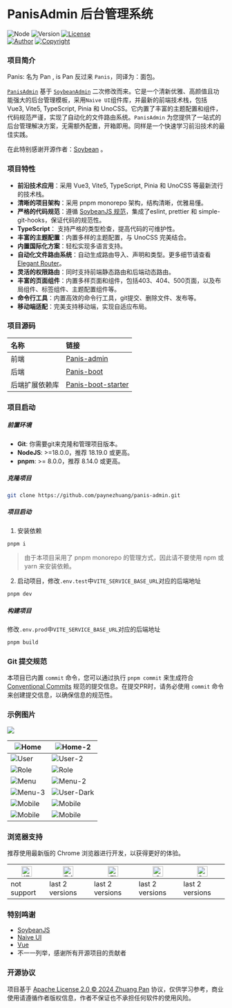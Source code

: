 # PanisAdmin 后台管理系统

![Node](https://img.shields.io/badge/Node-18-blue.svg)
![Version](https://img.shields.io/badge/Version-1.0.1-blue.svg)
[![License](https://img.shields.io/badge/License-Apache%20License%202.0-B9D6AF.svg)](./LICENSE)
<br/>
[![Author](https://img.shields.io/badge/Author-paynezhuang-green.svg)](https://github.com/paynezhuang)
[![Copyright](https://img.shields.io/badge/Copyright-2024%20Zhuang%20Pan%20@PanisAdmin-green.svg)](https://github.com/paynezhuang)

### 项目简介

Panis: 名为 Pan , is Pan 反过来 `Panis`，同译为：面包。

[`PanisAdmin`](https://github.com/paynezhuang/panis-admin) 基于 [`SoybeanAdmin`](https://github.com/soybeanjs/soybean-admin) 二次修改而来。它是一个清新优雅、高颜值且功能强大的后台管理模板，采用`Naive UI`组件库，并最新的前端技术栈，包括 Vue3, Vite5, TypeScript, Pinia 和 UnoCSS。它内置了丰富的主题配置和组件，代码规范严谨，实现了自动化的文件路由系统。`PanisAdmin` 为您提供了一站式的后台管理解决方案，无需额外配置，开箱即用。同样是一个快速学习前沿技术的最佳实践。

在此特别感谢开源作者：[Soybean](https://github.com/honghuangdc) 。

### 项目特性

- **前沿技术应用**：采用 Vue3, Vite5, TypeScript, Pinia 和 UnoCSS 等最新流行的技术栈。
- **清晰的项目架构**：采用 pnpm monorepo 架构，结构清晰，优雅易懂。
- **严格的代码规范**：遵循 [SoybeanJS 规范](https://docs.soybeanjs.cn/zh/standard)，集成了eslint, prettier 和 simple-git-hooks，保证代码的规范性。
- **TypeScript**： 支持严格的类型检查，提高代码的可维护性。
- **丰富的主题配置**：内置多样的主题配置，与 UnoCSS 完美结合。
- **内置国际化方案**：轻松实现多语言支持。
- **自动化文件路由系统**：自动生成路由导入、声明和类型。更多细节请查看 [Elegant Router](https://github.com/soybeanjs/elegant-router)。
- **灵活的权限路由**：同时支持前端静态路由和后端动态路由。
- **丰富的页面组件**：内置多样页面和组件，包括403、404、500页面，以及布局组件、标签组件、主题配置组件等。
- **命令行工具**：内置高效的命令行工具，git提交、删除文件、发布等。
- **移动端适配**：完美支持移动端，实现自适应布局。

### 项目源码

| 名称      | 链接                                                                      |
|:--------|:------------------------------------------------------------------------|
| 前端      | [Panis-admin](https://github.com/paynezhuang/panis-admin)               |
| 后端      | [Panis-boot](https://github.com/paynezhuang/panis-boot)                 |
| 后端扩展依赖库 | [Panis-boot-starter](https://github.com/paynezhuang/panis-boot-starter) |

### 项目启动

##### 前置环境

- **Git**: 你需要git来克隆和管理项目版本。
- **NodeJS**: >=18.0.0，推荐 18.19.0 或更高。
- **pnpm**: >= 8.0.0，推荐 8.14.0 或更高。

##### 克隆项目

```bash
git clone https://github.com/paynezhuang/panis-admin.git
```

##### 项目启动

1. 安装依赖
```bash
pnpm i
```
> 由于本项目采用了 pnpm monorepo 的管理方式，因此请不要使用 npm 或 yarn 来安装依赖。

2. 启动项目，修改`.env.test`中`VITE_SERVICE_BASE_URL`对应的后端地址
```bash
pnpm dev
```

##### 构建项目

修改`.env.prod`中`VITE_SERVICE_BASE_URL`对应的后端地址

```bash
pnpm build
```

### Git 提交规范

本项目已内置 `commit` 命令，您可以通过执行 `pnpm commit` 来生成符合 [Conventional Commits]([conventionalcommits](https://www.conventionalcommits.org/)) 规范的提交信息。在提交PR时，请务必使用 `commit` 命令来创建提交信息，以确保信息的规范性。


### 示例图片

![](./doc/images/Login.png)

| ![Home](./doc/images/Home.png) | ![Home-2](./doc/images/Home-2.png) |
|--------------------------------|--------------------------------|
| ![User](./doc/images/User.png) | ![User-2](./doc/images/User-2.png) |
| ![Role](./doc/images/Role-Permission.png) | ![Role](./doc/images/Role-Menu.png) |
| ![Menu](./doc/images/Menu.png) | ![Menu-2](./doc/images/Menu-2.png) |
| ![Menu-3](./doc/images/Menu-3.png) |![User-Dark](./doc/images/User-Dark.png) |
| ![Mobile](./doc/images/Home-Mobile.png) | ![Mobile](./doc/images/User-Mobile.png) |
| ![Mobile](./doc/images/Menu-Mobile.png) | ![Mobile](./doc/images/Menu-Mobile-Dark.png)|

### 浏览器支持

推荐使用最新版的 Chrome 浏览器进行开发，以获得更好的体验。

| [<img src="https://raw.githubusercontent.com/alrra/browser-logos/master/src/archive/internet-explorer_9-11/internet-explorer_9-11_48x48.png" alt="IE" width="24px" height="24px"  />](http://godban.github.io/browsers-support-badges/) | [<img src="https://raw.githubusercontent.com/alrra/browser-logos/master/src/edge/edge_48x48.png" alt=" Edge" width="24px" height="24px" />](http://godban.github.io/browsers-support-badges/) | [<img src="https://raw.githubusercontent.com/alrra/browser-logos/master/src/firefox/firefox_48x48.png" alt="Firefox" width="24px" height="24px" />](http://godban.github.io/browsers-support-badges/) | [<img src="https://raw.githubusercontent.com/alrra/browser-logos/master/src/chrome/chrome_48x48.png" alt="Chrome" width="24px" height="24px" />](http://godban.github.io/browsers-support-badges/) | [<img src="https://raw.githubusercontent.com/alrra/browser-logos/master/src/safari/safari_48x48.png" alt="Safari" width="24px" height="24px" />](http://godban.github.io/browsers-support-badges/) |
| --- | --- | --- | --- | --- |
| not support | last 2 versions | last 2 versions | last 2 versions | last 2 versions |

### 特别鸣谢

- [SoybeanJS](https://github.com/soybeanjs)
- [Naive UI](https://www.naiveui.com/zh-CN/os-theme)
- [Vue](https://cn.vuejs.org/)
- 不一一列举，感谢所有开源项目的贡献者

### 开源协议

项目基于 [Apache License 2.0 © 2024 Zhuang Pan](./LICENSE) 协议，仅供学习参考，商业使用请遵循作者版权信息，作者不保证也不承担任何软件的使用风险。
